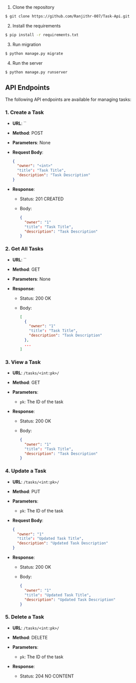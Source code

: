 1. Clone the repository

```bash
$ git clone https://github.com/Ranjithr-007/Task-Api.git
```
  2. Install the requirements

```bash
$ pip install -r requirements.txt
```
  3. Run migration

```bash
$ python manage.py migrate
```

  4. Run the server

```bash
$ python manage.py runserver
```

## API Endpoints

The following API endpoints are available for managing tasks:

### 1. Create a Task

- **URL**: ``
- **Method**: POST
- **Parameters**: None
- **Request Body**:

  ```json
  {
    "owner": "<int>"
    "title": "Task Title",
    "description": "Task Description"
  }
  ```

- **Response**:

  - Status: 201 CREATED
  - Body:

    ```json
    {
      "owner": "1"
      "title": "Task Title",
      "description": "Task Description"
    }
    ```

### 2. Get All Tasks

- **URL**: ``
- **Method**: GET
- **Parameters**: None
- **Response**:

  - Status: 200 OK
  - Body:

    ```json
    [
      {
        "owner": "1"
        "title": "Task Title",
        "description": "Task Description"
      },
      ...
    ]
    ```

### 3. View a Task

- **URL**: `/tasks/<int:pk>/`
- **Method**: GET
- **Parameters**:
  - `pk`: The ID of the task
- **Response**:

  - Status: 200 OK
  - Body:

    ```json
    {
      "owner": "1"
      "title": "Task Title",
      "description": "Task Description"
    }
    ```

### 4. Update a Task

- **URL**: `/tasks/<int:pk>/`
- **Method**: PUT
- **Parameters**:
  - `pk`: The ID of the task
- **Request Body**:

  ```json
  {
    "owner": "1"
    "title": "Updated Task Title",
    "description": "Updated Task Description"
  }
  ```

- **Response**:

  - Status: 200 OK
  - Body:

    ```json
    {
      "owner": "1"
      "title": "Updated Task Title",
      "description": "Updated Task Description"
    }
    ```

### 5. Delete a Task

- **URL**: `/tasks/<int:pk>/`
- **Method**: DELETE
- **Parameters**:
  - `pk`: The ID of the task
- **Response**:

  - Status: 204 NO CONTENT
